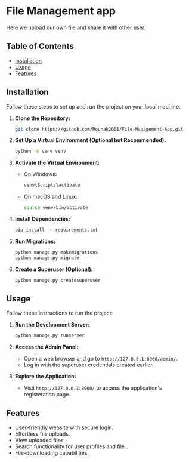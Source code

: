 # File Management app

Here we upload our own file and share it with other user.

## Table of Contents

- [Installation](#installation)
- [Usage](#usage)
- [Features](#Features)


## Installation

Follow these steps to set up and run the project on your local machine:

1. **Clone the Repository:**

    ```bash
    git clone https://github.com/Rounak2001/File-Management-App.git
    ```


2. **Set Up a Virtual Environment (Optional but Recommended):**

    ```bash
    python -m venv venv
    ```

3. **Activate the Virtual Environment:**

    - On Windows:

      ```bash
      venv\Scripts\activate
      ```

    - On macOS and Linux:

      ```bash
      source venv/bin/activate
      ```

4. **Install Dependencies:**

    ```bash
    pip install -r requirements.txt
    ```

6. **Run Migrations:**

    ```bash
    python manage.py makemigrations
    python manage.py migrate
    ```

7. **Create a Superuser (Optional):**

    ```bash
    python manage.py createsuperuser
    ```

## Usage

Follow these instructions to run the project:

1. **Run the Development Server:**

    ```bash
    python manage.py runserver
    ```

2. **Access the Admin Panel:**

    - Open a web browser and go to `http://127.0.0.1:8000/admin/`.
    - Log in with the superuser credentials created earlier.

3. **Explore the Application:**

    - Visit `http://127.0.0.1:8000/` to access the application's registeration page.

## Features

- User-friendly website with secure login.
- Effortless file uploads.
- View uploaded files.
- Search functionality for user profiles and file .
- File-downloading capabilities.


